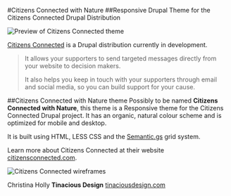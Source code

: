 #Citizens Connected with Nature
##Responsive Drupal Theme for the Citizens Connected Drupal Distribution

![Preview of Citizens Connected theme](https://raw.github.com/tinacious/citizens-connected-theme/master/planning/preview.png)

[Citizens Connected](http://www.citizensconnected.com/) is a Drupal distribution currently in development.

> It allows your supporters to send targeted messages directly from your website to decision makers. 
> 
> It also helps you keep in touch with your supporters through email and social media, so you can build support for your cause.

##Citizens Connected with Nature theme
Possibly to be named **Citizens Connected with Nature**, this theme is a Responsive theme for the Citizens Connected Drupal project. It has an organic, natural colour scheme and is optimized for mobile and desktop.

It is built using HTML, LESS CSS and the [Semantic.gs](http://semantic.gs) grid system.

Learn more about Citizens Connected at their website [citizensconnected.com](http://citizensconnected.com/).

![Citizens Connected wireframes](https://raw.github.com/tinacious/citizens-connected-theme/master/planning/wireframes.png)

Christina Holly
**Tinacious Design**
[tinaciousdesign.com](http://tinaciousdesign.com)